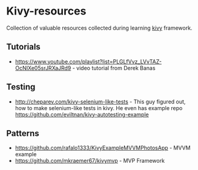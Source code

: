 # Kivy-resources
Collection of valuable resources collected during learning [kivy](https://kivy.org/#home) framework.
## Tutorials
* https://www.youtube.com/playlist?list=PLGLfVvz_LVvTAZ-OcNIXe05srJRXaJRd9 - video tutorial from Derek Banas

## Testing
* http://cheparev.com/kivy-selenium-like-tests - This guy figured out, how to make selenium-like tests in kivy. He even has example repo https://github.com/eviltnan/kivy-autotesting-example

## Patterns
  * https://github.com/rafalo1333/KivyExampleMVVMPhotosApp - MVVM example
  * https://github.com/mkraemer67/kivymvp - MVP Framework
